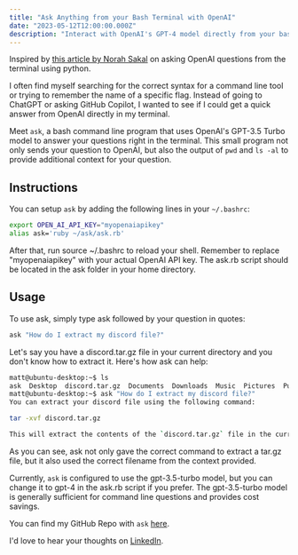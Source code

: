 ```yaml
---
title: "Ask Anything from your Bash Terminal with OpenAI"
date: "2023-05-12T12:00:00.000Z"
description: "Interact with OpenAI's GPT-4 model directly from your bash terminal for quick answers to your questions."
---
```


Inspired by [this article by Norah Sakal](https://norahsakal.com/blog/ask-gpt3-programming-questions-in-terminal) on asking OpenAI questions from the terminal using python.

I often find myself searching for the correct syntax for a command line tool or trying to remember the name of a specific flag. Instead of going to ChatGPT or asking GitHub Copilot, I wanted to see if I could get a quick answer from OpenAI directly in my terminal.

Meet `ask`, a bash command line program that uses OpenAI's GPT-3.5 Turbo model to answer your questions right in the terminal. This small program not only sends your question to OpenAI, but also the output of `pwd` and `ls -al` to provide additional context for your question.

## Instructions
You can setup `ask` by adding the following lines in your `~/.bashrc`:

```bash
export OPEN_AI_API_KEY="myopenaiapikey"
alias ask='ruby ~/ask/ask.rb'
```

After that, run source ~/.bashrc to reload your shell. Remember to replace "myopenaiapikey" with your actual OpenAI API key. The ask.rb script should be located in the ask folder in your home directory.

## Usage
To use ask, simply type ask followed by your question in quotes:

```bash
ask "How do I extract my discord file?"
```

Let's say you have a discord.tar.gz file in your current directory and you don't know how to extract it. Here's how ask can help:

```bash
matt@ubuntu-desktop:~$ ls
ask  Desktop  discord.tar.gz  Documents  Downloads  Music  Pictures  Public  snap  Templates  Videos  working
matt@ubuntu-desktop:~$ ask "How do I extract my discord file?"
You can extract your discord file using the following command:

tar -xvf discord.tar.gz

This will extract the contents of the `discord.tar.gz` file in the current directory.
```

As you can see, ask not only gave the correct command to extract a tar.gz file, but it also used the correct filename from the context provided.

Currently, `ask` is configured to use the gpt-3.5-turbo model, but you can change it to gpt-4 in the ask.rb script if you prefer. The gpt-3.5-turbo model is generally sufficient for command line questions and provides cost savings.

You can find my GitHub Repo with `ask` [here](https://github.com/mattlgroff/ask-cli).

I'd love to hear your thoughts on [LinkedIn](https://www.linkedin.com/in/mattgroff/).